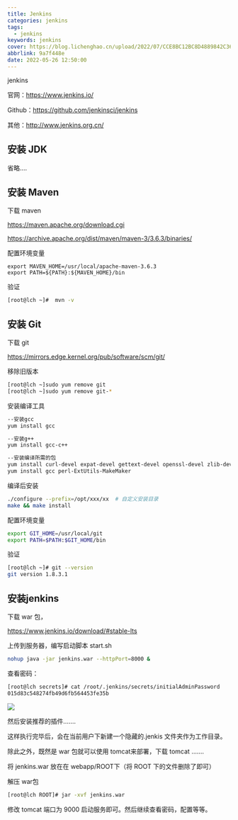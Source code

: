 ```yaml
---
title: Jenkins
categories: jenkins
tags:
  - jenkins
keywords: jenkins
cover: https://blog.lichenghao.cn/upload/2022/07/CCE8BC12BC8D4889842C36A29245C295.png
abbrlink: 9a7f448e
date: 2022-05-26 12:50:00
---
```

jenkins

官网：https://www.jenkins.io/

Github：https://github.com/jenkinsci/jenkins

其他：http://www.jenkins.org.cn/



## 安装 JDK

省略....

## 安装 Maven

下载 maven

https://maven.apache.org/download.cgi

https://archive.apache.org/dist/maven/maven-3/3.6.3/binaries/

配置环境变量

```properties
export MAVEN_HOME=/usr/local/apache-maven-3.6.3
export PATH=${PATH}:${MAVEN_HOME}/bin
```

验证

```bash
[root@lch ~]#  mvn -v
```

## 安装 Git

下载 git

https://mirrors.edge.kernel.org/pub/software/scm/git/

移除旧版本

```bash
[root@lch ~]sudo yum remove git
[root@lch ~]sudo yum remove git-*
```

安装编译工具

```bash
--安装gcc
yum install gcc

--安装g++
yum install gcc-c++

--安装编译所需的包
yum install curl-devel expat-devel gettext-devel openssl-devel zlib-devel
yum install gcc perl-ExtUtils-MakeMaker
```

编译后安装

```bash
./configure --prefix=/opt/xxx/xx  # 自定义安装目录
make && make install  
```

配置环境变量

```bash
export GIT_HOME=/usr/local/git 
export PATH=$PATH:$GIT_HOME/bin
```

验证

```bash
[root@lch ~]# git --version
git version 1.8.3.1
```



## 安装jenkins

下载 war 包，

https://www.jenkins.io/download/#stable-lts

上传到服务器，编写启动脚本 start.sh

```sh
nohup java -jar jenkins.war --httpPort=8000 &
```

查看密码：

```bash
[root@lch secrets]# cat /root/.jenkins/secrets/initialAdminPassword 
015d83c548274fb49d6fb564453fe35b
```

![](https://blog.lichenghao.cn/upload/2022/07/31182422.png)

然后安装推荐的插件.......



这样执行完毕后，会在当前用户下新建一个隐藏的.jenkis 文件夹作为工作目录。

除此之外，既然是 war 包就可以使用 tomcat来部署，下载 tomcat .......

将 jenkins.war 放在在 webapp/ROOT下（将 ROOT 下的文件删除了即可）

解压 war包

```bash
[root@lch ROOT]# jar -xvf jenkins.war 
```

修改 tomcat 端口为 9000 启动服务即可。然后继续查看密码，配置等等。

